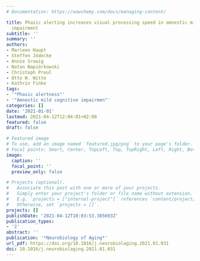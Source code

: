 ```yaml
---
# Documentation: https://wowchemy.com/docs/managing-content/

title: Phasic alerting increases visual processing speed in amnestic mild cognitive
  impairment
subtitle: ''
summary: ''
authors:
- Marleen Haupt
- Steffen Jödecke
- Annie Srowig
- Natan Napiórkowski
- Christoph Preul
- Otto W. Witte
- Kathrin Finke
tags:
- '"Phasic alertness"'
- '"Amnestic mild cognitive impairmen"'
categories: []
date: '2021-01-01'
lastmod: 2021-04-12T12:04:01+02:00
featured: false
draft: false

# Featured image
# To use, add an image named `featured.jpg/png` to your page's folder.
# Focal points: Smart, Center, TopLeft, Top, TopRight, Left, Right, BottomLeft, Bottom, BottomRight.
image:
  caption: ''
  focal_point: ''
  preview_only: false

# Projects (optional).
#   Associate this post with one or more of your projects.
#   Simply enter your project's folder or file name without extension.
#   E.g. `projects = ["internal-project"]` references `content/project/deep-learning/index.md`.
#   Otherwise, set `projects = []`.
projects: []
publishDate: '2021-04-12T10:03:53.385693Z'
publication_types:
- '2'
abstract: ''
publication: '*Neurobiology of Aging*'
url_pdf: https://doi.org/10.1016/j.neurobiolaging.2021.01.031
doi: 10.1016/j.neurobiolaging.2021.01.031
---
```


